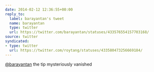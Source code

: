 ```yaml
---
date: 2014-02-12 12:36:55+00:00
reply_to:
  label: barayantan's tweet
  name: barayantan
  type: twitter
  url: https://twitter.com/barayantan/statuses/433576554157703168/
source: twitter
syndicated:
- type: twitter
  url: https://twitter.com/roytang/statuses/433580473256669184/
---
```


[@barayantan](https://twitter.com/barayantan/) the tip mysteriously vanished